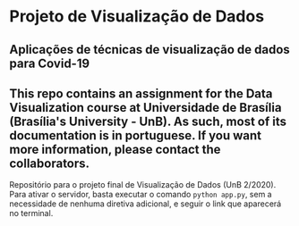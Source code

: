 # Projeto de Visualização de Dados
## Aplicações de técnicas de visualização de dados para Covid-19

This repo contains an assignment for the Data Visualization course at Universidade de Brasília (Brasília's University -
UnB). As such, most of its documentation is in portuguese. If you want more information, please contact the
collaborators.
---
Repositório para o projeto final de Visualização de Dados (UnB 2/2020). Para ativar o servidor, basta executar o comando
`python app.py`, sem a necessidade de nenhuma diretiva adicional, e seguir o link que aparecerá no terminal.